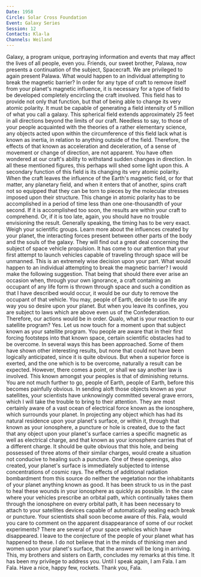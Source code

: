 ```yaml
---
Date: 1958
Circle: Solar Cross Foundation
Event: Galaxy Series
Session: 12
Contacts: Kla-la
Channels: Weiland
---
```

Galaxy, a program unique, portraying information and events that may affect the lives of all people, even you. Friends, our sweet brother, Palawa, now presents a continuation of the subject, Spacecraft. We are privileged to again present Palawa. What would happen to an individual attempting to break the magnetic barrier? In order for any type of craft to remove itself from your planet's magnetic influence, it is necessary for a type of field to be developed completely encircling the craft involved. This field has to provide not only that function, but that of being able to change its very atomic polarity. It must be capable of generating a field intensity of 5 million of what you call a galaxy. This spherical field extends approximately 25 feet in all directions beyond the limits of our craft. Needless to say, to those of your people acquainted with the theories of a rather elementary science, any objects acted upon within the circumference of this field lack what is known as inertia, in relation to anything outside of the field. Therefore, the effects of that known as acceleration and deceleration, of a sense of movement or change of direction, are not apparent. You have often wondered at our craft's ability to withstand sudden changes in direction. In all these mentioned figures, this perhaps will shed some light upon this. A secondary function of this field is its changing its very atomic polarity. When the craft leaves the influence of the Earth's magnetic field, or for that matter, any planetary field, and when it enters that of another, spins craft not so equipped that they can be torn to pieces by the molecular stresses imposed upon their structure. This change in atomic polarity has to be accomplished in a period of time less than one one-thousandth of your second. If it is accomplished too soon, the results are within your craft to comprehend. Or, if it is too late, again, you should have no trouble envisioning the result. Generally speaking, the timing has to be very exact. Weigh your scientific groups. Learn more about the influences created by your planet, the interacting forces present between other parts of the body and the souls of the galaxy. They will find out a great deal concerning the subject of space vehicle propulsion. It has come to our attention that your first attempt to launch vehicles capable of traveling through space will be unmanned. This is an extremely wise decision upon your part. What would happen to an individual attempting to break the magnetic barrier? I would make the following suggestion. That being that should there ever arise an occasion when, through your own ignorance, a craft containing an occupant of any life form is thrown through space and such a condition as that I have described would occur, it would be our duty to remove the occupant of that vehicle. You may, people of Earth, decide to use life any way you so desire upon your planet. But when you leave its confines, you are subject to laws which are above even us of the Confederation. Therefore, our actions would be in order. Qualo, what is your reaction to our satellite program? Yes. Let us now touch for a moment upon that subject known as your satellite program. You people are aware that in their first forcing footsteps into that known space, certain scientific obstacles had to be overcome. In several ways this has been approached. Some of them have shown other interesting results, but none that could not have been logically anticipated, since it is quite obvious. But when a superior force is exerted, and the one which is to be overcome, naturally a result can be expected. However, there comes a point, or shall we say another law is involved. This known amongst your peoples is that of diminishing returns. You are not much further to go, people of Earth, people of Earth, before this becomes painfully obvious. In sending aloft those objects known as your satellites, your scientists have unknowingly committed several grave errors, which I will take the trouble to bring to their attention. They are most certainly aware of a vast ocean of electrical force known as the ionosphere, which surrounds your planet. In projecting any object which has had its natural residence upon your planet's surface, or within it, through that known as your ionosphere, a puncture or hole is created, due to the fact that any object upon your planet's surface carries a specific magnetic as well as electrical charge, and that known as your ionosphere carries that of a different charge. It should be quite obvious that this hole, and being possessed of three atoms of their similar charges, would create a situation not conducive to healing such a puncture. One of these openings, also created, your planet's surface is immediately subjected to intense concentrations of cosmic rays. The effects of additional radiation bombardment from this source do neither the vegetation nor the inhabitants of your planet anything known as good. It has been struck to us in the past to heal these wounds in your ionosphere as quickly as possible. In the case where your vehicles prescribe an orbital path, which continually takes them through the ionosphere on every orbital path, it has been necessary to attach to your satellites devices capable of automatically sealing each break or puncture. Your scientists shall soon become aware of this. Fala, would you care to comment on the apparent disappearance of some of our rocket experiments? There are several of your space vehicles which have disappeared. I leave to the conjecture of the people of your planet what has happened to these. I do not believe that in the minds of thinking men and women upon your planet's surface, that the answer will be long in arriving. This, my brothers and sisters on Earth, concludes my remarks at this time. It has been my privilege to address you. Until I speak again, I am Fala. I am Fala. Have a nice, happy few, rockets. Thank you, Fala.